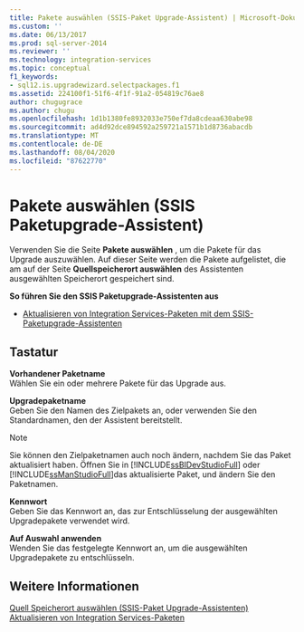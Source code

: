 ```yaml
---
title: Pakete auswählen (SSIS-Paket Upgrade-Assistent) | Microsoft-Dokumentation
ms.custom: ''
ms.date: 06/13/2017
ms.prod: sql-server-2014
ms.reviewer: ''
ms.technology: integration-services
ms.topic: conceptual
f1_keywords:
- sql12.is.upgradewizard.selectpackages.f1
ms.assetid: 224100f1-51f6-4f1f-91a2-054819c76ae8
author: chugugrace
ms.author: chugu
ms.openlocfilehash: 1d1b1380fe8932033e750ef7da8cdeaa630abe98
ms.sourcegitcommit: ad4d92dce894592a259721a1571b1d8736abacdb
ms.translationtype: MT
ms.contentlocale: de-DE
ms.lasthandoff: 08/04/2020
ms.locfileid: "87622770"
---
```

# <a name="select-packages-ssis-package-upgrade-wizard"></a>Pakete auswählen (SSIS Paketupgrade-Assistent)
  Verwenden Sie die Seite **Pakete auswählen** , um die Pakete für das Upgrade auszuwählen. Auf dieser Seite werden die Pakete aufgelistet, die am auf der Seite **Quellspeicherort auswählen** des Assistenten ausgewählten Speicherort gespeichert sind.  
  
 **So führen Sie den SSIS Paketupgrade-Assistenten aus**  
  
-   [Aktualisieren von Integration Services-Paketen mit dem SSIS-Paketupgrade-Assistenten](install-windows/upgrade-integration-services-packages-using-the-ssis-package-upgrade-wizard.md)  
  
## <a name="options"></a>Tastatur  
 **Vorhandener Paketname**  
 Wählen Sie ein oder mehrere Pakete für das Upgrade aus.  
  
 **Upgradepaketname**  
 Geben Sie den Namen des Zielpakets an, oder verwenden Sie den Standardnamen, den der Assistent bereitstellt.  
  
> [!NOTE]  
>  Sie können den Zielpaketnamen auch noch ändern, nachdem Sie das Paket aktualisiert haben. Öffnen Sie in [!INCLUDE[ssBIDevStudioFull](../includes/ssbidevstudiofull-md.md)] oder [!INCLUDE[ssManStudioFull](../includes/ssmanstudiofull-md.md)]das aktualisierte Paket, und ändern Sie den Paketnamen.  
  
 **Kennwort**  
 Geben Sie das Kennwort an, das zur Entschlüsselung der ausgewählten Upgradepakete verwendet wird.  
  
 **Auf Auswahl anwenden**  
 Wenden Sie das festgelegte Kennwort an, um die ausgewählten Upgradepakete zu entschlüsseln.  
  
## <a name="see-also"></a>Weitere Informationen  
 [Quell Speicherort auswählen &#40;SSIS-Paket Upgrade-Assistenten&#41;](../../2014/integration-services/select-source-location-ssis-package-upgrade-wizard.md)   
 [Aktualisieren von Integration Services-Paketen](install-windows/upgrade-integration-services-packages.md)  
  
  
